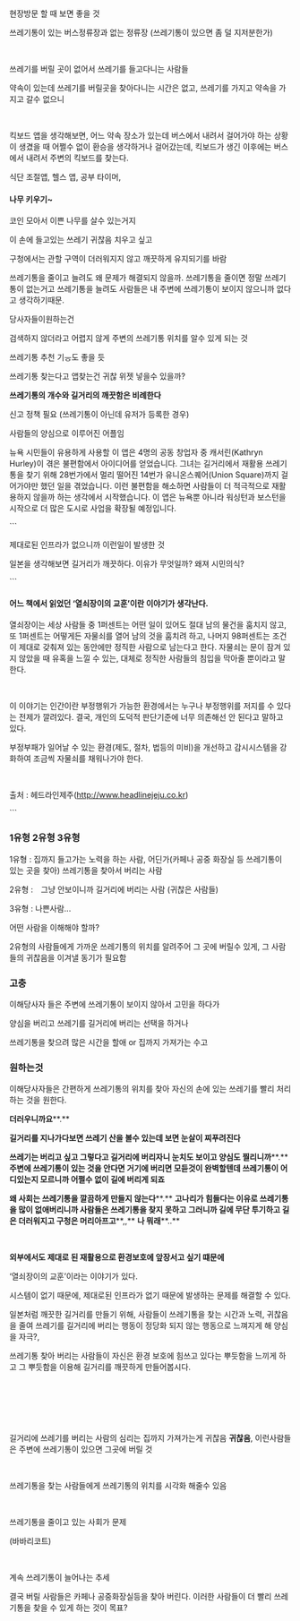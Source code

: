 ​    

현장방문 할 때 보면 좋을 것

쓰레기통이 있는 버스정류장과 없는 정류장 (쓰레기통이 있으면 좀 덜 지저분한가)

​    

쓰레기를 버릴 곳이 없어서 쓰레기를 들고다니는 사람들

약속이 있는데 쓰레기를 버릴곳을 찾아다니는 시간은 없고, 쓰레기를 가지고 약속을 가지고 갈수 없으니

​    

킥보드 앱을 생각해보면, 어느 약속 장소가 있는데 버스에서 내려서 걸어가야 하는 상황이 생겼을 때 어쩔수 없이 환승을 생각하거나 걸어갔는데, 킥보드가 생긴 이후에는 버스에서 내려서 주변의 킥보드를 찾는다. 



식단 조절앱, 헬스 앱, 공부 타이머, 

  

#### **나무 키우기~** 

코인 모아서 이쁜 나무를 살수 있는거지 

[forest]: ^:https://apps.apple.com/kr/app/forest-%EA%BF%88%EC%9D%84-%ED%96%A5%ED%95%9C-%EC%A7%91%EC%A4%91-%ED%83%80%EC%9D%B4%EB%A8%B8-%EC%8A%A4%ED%86%B1%EC%9B%8C%EC%B9%98/id866450515







이 손에 들고있는 쓰레기 귀찮음 치우고 싶고

구청에서는 관할 구역이 더러워지지 않고 깨끗하게 유지되기를 바람

쓰레기통을 줄이고 늘려도 왜 문제가 해결되지 않을까. 쓰레기통을 줄이면 정말 쓰레기통이 없는거고 쓰레기통을 늘려도 사람들은 내 주변에 쓰레기통이 보이지 않으니까 없다고 생각하기때문. 

당사자들이원하는건 

검색하지 않더라고 어렵지 않게 주변의 쓰레기통 위치를 알수 있게 되는 것

쓰레기통 추천 기ᅟᅳᆼ도 좋을 듯

쓰레기통 찾는다고 앱찾는건 귀찮 위젯 넣을수 있을까?



**쓰레기통의 개수와 길거리의 깨끗함은 비례한다**



신고 정책 필요 (쓰레기통이 아닌데 유저가 등록한 경우)

사람들의 양심으로 이루어진 어플임



뉴욕 시민들이 유용하게 사용할 이 앱은 4명의 공동 창업자 중 캐서린(Kathryn Hurley)이 겪은 불편함에서 아이디어를 얻었습니다. 그녀는 길거리에서 재활용 쓰레기통을 찾기 위해 28번가에서 멀리 떨어진 14번가 유니온스퀘어(Union Square)까지 걸어가야만 했던 일을 겪었습니다. 이런 불편함을 해소하면 사람들이 더 적극적으로 재활용하지 않을까 하는 생각에서 시작했습니다. 이 앱은 뉴욕뿐 아니라 워싱턴과 보스턴을 시작으로 더 많은 도시로 사업을 확장될 예정입니다.

\```

제대로된 인프라가 없으니까 이런일이 발생한 것

일본을 생각해보면 길거리가 깨끗하다. 이유가 무엇일까? 왜져 시민의식?

\```

#### 어느 책에서 읽었던 ‘열쇠장이의 교훈’이란 이야기가 생각난다.

열쇠장이는 세상 사람들 중 1퍼센트는 어떤 일이 있어도 절대 남의 물건을 훔치지 않고, 또 1퍼센트는 어떻게든 자물쇠를 열어 남의 것을 훔치려 하고, 나머지 98퍼센트는 조건이 제대로 갖춰져 있는 동안에만 정직한 사람으로 남는다고 한다. 자물쇠는 문이 잠겨 있지 않았을 때 유혹을 느낄 수 있는, 대체로 정직한 사람들의 침입을 막아줄 뿐이라고 말한다.

​    

이 이야기는 인간이란 부정행위가 가능한 환경에서는 누구나 부정행위를 저지를 수 있다는 전제가 깔려있다. 결국, 개인의 도덕적 판단기준에 너무 의존해선 안 된다고 말하고 있다.

부정부패가 일어날 수 있는 환경(제도, 절차, 법등의 미비)을 개선하고 감시시스템을 강화하여 조금씩 자물쇠를 채워나가야 한다.

​    

출처 : 헤드라인제주(http://www.headlinejeju.co.kr)

\```

### 1유형 2유형 3유형 

1유형 : 집까지 들고가는 노력을 하는 사람, 어딘가(카페나 공중 화장실 등 쓰레기통이 있는 곳을 찾아) 쓰레기통을 찾아서 버리는 사람

2유형 :　그냥 안보이니까 길거리에 버리는 사람 (귀찮은 사람들)

3유형 : 나쁜사람...



어떤 사람을 이해해야 할까?

2유형의 사람들에게 가까운 쓰레기통의 위치를 알려주어 그 곳에 버릴수 있게, 그 사람들의 귀찮음을 이겨낼 동기가 필요함



### 고충

이해당사자 들은 주변에 쓰레기통이 보이지 않아서 고민을 하다가 

양심을 버리고 쓰레기를 길거리에 버리는 선택을 하거나

쓰레기통을 찾으려 많은 시간을 할애 or 집까지 가져가는 수고



### 원하는것

이해당사자들은 간편하게 쓰레기통의 위치를 찾아 자신의 손에 있는 쓰레기를 빨리 처리하는 것을 원한다. 





**더러우니까요****.** 

**길거리를 지나가다보면 쓰레기 산을 볼수 있는데 보면 눈살이 찌푸려진다**

**쓰레기는 버리고 싶고 그렇다고 길거리에 버리자니 눈치도 보이고 양심도 찔리니까****.** **주변에 쓰레기통이 있는 것을 안다면 거기에 버리면 모듣것이 완벽할텐데 쓰레기통이 어디있는지 모르니까 어쩔수 없이 길에 버리게 되죠** 

**왜 사회는 쓰레기통을 깔끔하게 만들지 않는다****.** **고나리가 힘들다는 이유로 쓰레기통을 많이 없애버리니까 사람들은 쓰레기통을 찾지 못하고 그러니까 길에 무단 투기하고 길은 더러워지고 구청은 머리아프고****,,** **나 뭐래****..**

​    

**외부에서도 제대로 된 재활용으로 환경보호에 앞장서고 싶기 떄문에**





‘열쇠장이의 교훈’이라는 이야기가 있다. 

 시스템이 없기 때문에, 제대로된 인프라가 없기 때문에 발생하는 문제를 해결할 수 있다. 

일본처럼 깨끗한 길거리를 만들기 위해, 사람들이 쓰레기통을 찾는 시간과 노력, 귀찮음을 줄여 쓰레기를 길거리에 버리는 행동이 정당화 되지 않는 행동으로 느껴지게 해 양심을 자극?, 

쓰레기통 찾아 버리는 사람들이 자신은 환경 보호에 힘쓰고 있다는 뿌듯함을 느끼게 하고 그 뿌듯함을 이용해 길거리를 깨끗하게 만들어봅시다. 

​    

​    

​    

길거리에 쓰레기를 버리는 사람의 심리는 집까지 가져가는게 귀찮음 **귀찮음**, 이런사람들은 주변에 쓰레기통이 있으면 그곳에 버릴 것

​    

쓰레기통을 찾는 사람들에게 쓰레기통의 위치를 시각화 해줄수 있음

​    

쓰레기통을 줄이고 있는 사회가 문제

(바바리코트)

​    

계속 쓰레기통이 늘어나는 추세

결국 버릴 사람들은 카페나 공중화장실등을 찾아 버린다. 이러한 사람들이 더 빨리 쓰레기통을 찾을 수 있게 하는 것이 목표?

​    
